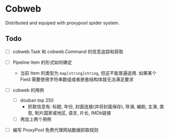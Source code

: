 # Cobweb
Distributed and equiped with proxypool spider system.


## Todo

- [ ] cobweb.Task 和 cobweb.Command 的信息追踪和获取
- [ ] Pipeline Item 的形式如何确定
    - 当前 Item 的类型为 `map[string]string`, 但这不能普遍适用. 如果某个 Field 需要使用字符串数组或者嵌套结构体就无法满足要求
- [ ] cobweb 的用例
    - [ ] douban top 250
        - 抓取信息有: 标题, 年份, 封面连接(并将封面保存), 导演, 编剧, 主演, 类型, 制片国家或地区, 语言, 片长, IMDb链接
    - [ ] 再加上两个用例
- [ ] 编写 ProxyPool 免费代理网站数据抓取规则




